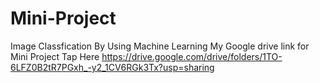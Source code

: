 # Mini-Project
Image Classfication By Using Machine Learning
My Google  drive link for Mini Project Tap Here https://drive.google.com/drive/folders/1TO-6LFZ0B2tR7PGxh_-y2_1CV6RGk3Tx?usp=sharing
